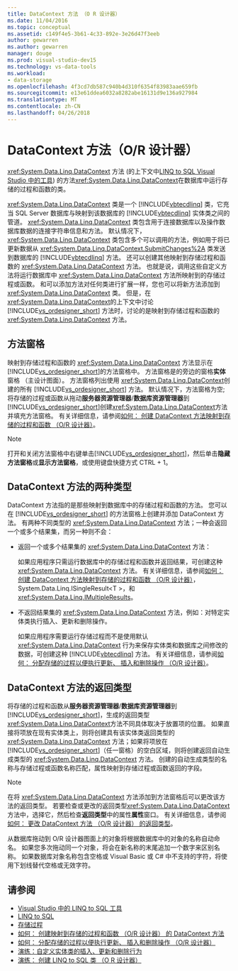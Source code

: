 ```yaml
---
title: DataContext 方法 （O R 设计器）
ms.date: 11/04/2016
ms.topic: conceptual
ms.assetid: c149f4e5-3b61-4c33-892e-3e26d47f3eeb
author: gewarren
ms.author: gewarren
manager: douge
ms.prod: visual-studio-dev15
ms.technology: vs-data-tools
ms.workload:
- data-storage
ms.openlocfilehash: 4f3cd7db587c940b4d310f6354f83983aae659fb
ms.sourcegitcommit: e13e61ddea6032a8282abe16131d9e136a927984
ms.translationtype: MT
ms.contentlocale: zh-CN
ms.lasthandoff: 04/26/2018
---
```

# <a name="datacontext-methods-or-designer"></a>DataContext 方法（O/R 设计器）

<xref:System.Data.Linq.DataContext> 方法 (的上下文中[LINQ to SQL Visual Studio 中的工具](../data-tools/linq-to-sql-tools-in-visual-studio2.md)) 的方法<xref:System.Data.Linq.DataContext>在数据库中运行存储的过程和函数的类。

<xref:System.Data.Linq.DataContext> 类是一个 [!INCLUDE[vbtecdlinq](../data-tools/includes/vbtecdlinq_md.md)] 类，它充当 SQL Server 数据库与映射到该数据库的 [!INCLUDE[vbtecdlinq](../data-tools/includes/vbtecdlinq_md.md)] 实体类之间的管道。 <xref:System.Data.Linq.DataContext> 类包含用于连接数据库以及操作数据库数据的连接字符串信息和方法。 默认情况下，<xref:System.Data.Linq.DataContext> 类包含多个可以调用的方法，例如用于将已更新数据从 <xref:System.Data.Linq.DataContext.SubmitChanges%2A> 类发送到数据库的 [!INCLUDE[vbtecdlinq](../data-tools/includes/vbtecdlinq_md.md)] 方法。 还可以创建其他映射到存储过程和函数的 <xref:System.Data.Linq.DataContext> 方法。 也就是说，调用这些自定义方法将运行数据库中 <xref:System.Data.Linq.DataContext> 方法所映射到的存储过程或函数。 和可以添加方法对任何类进行扩展一样，您也可以将新方法添加到 <xref:System.Data.Linq.DataContext> 类。 但是，在 <xref:System.Data.Linq.DataContext>的上下文中讨论 [!INCLUDE[vs_ordesigner_short](../data-tools/includes/vs_ordesigner_short_md.md)] 方法时，讨论的是映射到存储过程和函数的 <xref:System.Data.Linq.DataContext> 方法。

## <a name="methods-pane"></a>方法窗格

映射到存储过程和函数的 <xref:System.Data.Linq.DataContext> 方法显示在 [!INCLUDE[vs_ordesigner_short](../data-tools/includes/vs_ordesigner_short_md.md)]的方法窗格中。 方法窗格是的旁边的窗格**实体**窗格 （主设计图面）。 方法窗格列出使用 <xref:System.Data.Linq.DataContext>创建的所有 [!INCLUDE[vs_ordesigner_short](../data-tools/includes/vs_ordesigner_short_md.md)] 方法。 默认情况下，方法窗格为空;将存储的过程或函数从拖动**服务器资源管理器**/**数据库资源管理器**到[!INCLUDE[vs_ordesigner_short](../data-tools/includes/vs_ordesigner_short_md.md)]创建<xref:System.Data.Linq.DataContext>方法并填充方法窗格。 有关详细信息，请参阅[如何： 创建 DataContext 方法映射到存储的过程和函数 （O/R 设计器）](../data-tools/how-to-create-datacontext-methods-mapped-to-stored-procedures-and-functions-o-r-designer.md)。

> [!NOTE]
> 打开和关闭方法窗格中右键单击[!INCLUDE[vs_ordesigner_short](../data-tools/includes/vs_ordesigner_short_md.md)]，然后单击**隐藏方法窗格**或**显示方法窗格**，或使用键盘快捷方式 CTRL + 1。

## <a name="two-types-of-datacontext-methods"></a>DataContext 方法的两种类型

DataContext 方法指的是那些映射到数据库中的存储过程和函数的方法。 您可以在 [!INCLUDE[vs_ordesigner_short](../data-tools/includes/vs_ordesigner_short_md.md)] 的方法窗格上创建并添加 DataContext 方法。 有两种不同类型的 <xref:System.Data.Linq.DataContext> 方法；一种会返回一个或多个结果集，而另一种则不会：

-   返回一个或多个结果集的 <xref:System.Data.Linq.DataContext> 方法：

     如果应用程序只需运行数据库中的存储过程和函数并返回结果，可创建这种 <xref:System.Data.Linq.DataContext> 方法。 有关详细信息，请参阅[如何： 创建 DataContext 方法映射到存储的过程和函数 （O/R 设计器）](../data-tools/how-to-create-datacontext-methods-mapped-to-stored-procedures-and-functions-o-r-designer.md)，System.Data.Linq.ISingleResult\<T >，和<xref:System.Data.Linq.IMultipleResults>。

-   不返回结果集的 <xref:System.Data.Linq.DataContext> 方法，例如：对特定实体类执行插入、更新和删除操作。

     如果应用程序需要运行存储过程而不是使用默认 <xref:System.Data.Linq.DataContext> 行为来保存实体类和数据库之间修改的数据，可创建这种 [!INCLUDE[vbtecdlinq](../data-tools/includes/vbtecdlinq_md.md)] 方法。 有关详细信息，请参阅[如何： 分配存储的过程以便执行更新、 插入和删除操作 （O/R 设计器）](../data-tools/how-to-assign-stored-procedures-to-perform-updates-inserts-and-deletes-o-r-designer.md)。

## <a name="return-types-of-datacontext-methods"></a>DataContext 方法的返回类型

将存储的过程和函数从**服务器资源管理器**/**数据库资源管理器**到[!INCLUDE[vs_ordesigner_short](../data-tools/includes/vs_ordesigner_short_md.md)]，生成的返回类型<xref:System.Data.Linq.DataContext>方法不同具体取决于放置项的位置。 如果直接将项放在现有实体类上，则将创建具有该实体类返回类型的 <xref:System.Data.Linq.DataContext> 方法；如果将项放在 [!INCLUDE[vs_ordesigner_short](../data-tools/includes/vs_ordesigner_short_md.md)]（任一窗格）的空白区域，则将创建返回自动生成类型的 <xref:System.Data.Linq.DataContext> 方法。 创建的自动生成类型的名称与存储过程或函数名称匹配，属性映射到存储过程或函数返回的字段。

> [!NOTE]
> 在将 <xref:System.Data.Linq.DataContext> 方法添加到方法窗格后可以更改该方法的返回类型。 若要检查或更改的返回类型<xref:System.Data.Linq.DataContext>方法中，选择它，然后检查**返回类型**中的属性**属性**窗口。 有关详细信息，请参阅[如何： 更改 DataContext 方法 （O/R 设计器） 的返回类型](../data-tools/how-to-change-the-return-type-of-a-datacontext-method-o-r-designer.md)。

从数据库拖动到 O/R 设计器图面上的对象将根据数据库中的对象的名称自动命名。 如果您多次拖动同一个对象，将会在新名称的末尾追加一个数字来区别名称。 如果数据库对象名称包含空格或 Visual Basic 或 C# 中不支持的字符，将使用下划线替代空格或无效字符。

## <a name="see-also"></a>请参阅

- [Visual Studio 中的 LINQ to SQL 工具](../data-tools/linq-to-sql-tools-in-visual-studio2.md)
- [LINQ to SQL](/dotnet/framework/data/adonet/sql/linq/index)
- [存储过程](/dotnet/framework/data/adonet/sql/linq/stored-procedures)
- [如何： 创建映射到存储的过程和函数 （O/R 设计器） 的 DataContext 方法](../data-tools/how-to-create-datacontext-methods-mapped-to-stored-procedures-and-functions-o-r-designer.md)
- [如何： 分配存储的过程以便执行更新、 插入和删除操作 （O/R 设计器）](../data-tools/how-to-assign-stored-procedures-to-perform-updates-inserts-and-deletes-o-r-designer.md)
- [演练：自定义实体类的插入、更新和删除行为](../data-tools/walkthrough-customizing-the-insert-update-and-delete-behavior-of-entity-classes.md)
- [演练： 创建 LINQ to SQL 类 （O R 设计器）](how-to-create-linq-to-sql-classes-mapped-to-tables-and-views-o-r-designer.md)